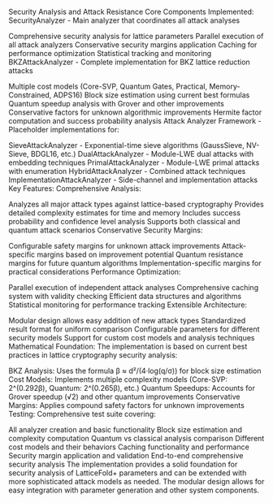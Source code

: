 Security Analysis and Attack Resistance
Core Components Implemented:
SecurityAnalyzer - Main analyzer that coordinates all attack analyses

Comprehensive security analysis for lattice parameters
Parallel execution of all attack analyzers
Conservative security margins application
Caching for performance optimization
Statistical tracking and monitoring
BKZAttackAnalyzer - Complete implementation for BKZ lattice reduction attacks

Multiple cost models (Core-SVP, Quantum Gates, Practical, Memory-Constrained, ADPS16)
Block size estimation using current best formulas
Quantum speedup analysis with Grover and other improvements
Conservative factors for unknown algorithmic improvements
Hermite factor computation and success probability analysis
Attack Analyzer Framework - Placeholder implementations for:

SieveAttackAnalyzer - Exponential-time sieve algorithms (GaussSieve, NV-Sieve, BDGL16, etc.)
DualAttackAnalyzer - Module-LWE dual attacks with embedding techniques
PrimalAttackAnalyzer - Module-LWE primal attacks with enumeration
HybridAttackAnalyzer - Combined attack techniques
ImplementationAttackAnalyzer - Side-channel and implementation attacks
Key Features:
Comprehensive Analysis:

Analyzes all major attack types against lattice-based cryptography
Provides detailed complexity estimates for time and memory
Includes success probability and confidence level analysis
Supports both classical and quantum attack scenarios
Conservative Security Margins:

Configurable safety margins for unknown attack improvements
Attack-specific margins based on improvement potential
Quantum resistance margins for future quantum algorithms
Implementation-specific margins for practical considerations
Performance Optimization:

Parallel execution of independent attack analyses
Comprehensive caching system with validity checking
Efficient data structures and algorithms
Statistical monitoring for performance tracking
Extensible Architecture:

Modular design allows easy addition of new attack types
Standardized result format for uniform comparison
Configurable parameters for different security models
Support for custom cost models and analysis techniques
Mathematical Foundation:
The implementation is based on current best practices in lattice cryptography security analysis:

BKZ Analysis: Uses the formula β ≈ d²/(4·log(q/σ)) for block size estimation
Cost Models: Implements multiple complexity models (Core-SVP: 2^(0.292β), Quantum: 2^(0.265β), etc.)
Quantum Speedups: Accounts for Grover speedup (√2) and other quantum improvements
Conservative Margins: Applies compound safety factors for unknown improvements
Testing:
Comprehensive test suite covering:

All analyzer creation and basic functionality
Block size estimation and complexity computation
Quantum vs classical analysis comparison
Different cost models and their behaviors
Caching functionality and performance
Security margin application and validation
End-to-end comprehensive security analysis
The implementation provides a solid foundation for security analysis of LatticeFold+ parameters and can be extended with more sophisticated attack models as needed. The modular design allows for easy integration with parameter generation and other system components.